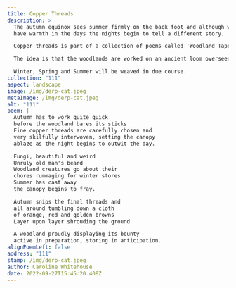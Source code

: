 ```yaml
---
title: Copper Threads
description: >
  The autumn equinox sees summer firmly on the back foot and although we may
  have warmth in the days the nights begin to tell a different story. 

  Copper threads is part of a collection of poems called 'Woodland Tapestries'  

  The idea is that the woodlands are worked on an ancient loom overseen by the seasons. 

  Winter, Spring and Summer will be weaved in due course.
collection: "111"
aspect: landscape
image: /img/derp-cat.jpeg
metaImage: /img/derp-cat.jpeg
alt: "111"
poem: |-
  Autumn has to work quite quick
  before the woodland bares its sticks
  Fine copper threads are carefully chosen and 
  very skilfully interwoven, setting the canopy
  ablaze as the night begins to outwit the day.

  Fungi, beautiful and weird
  Unruly old man's beard
  Woodland creatures go about their 
  chores rummaging for winter stores
  Summer has cast away
  the canopy begins to fray.

  Autumn snips the final threads and
  all around tumbling down a cloth
  of orange, red and golden browns
  Layer upon layer shrouding the ground

  A woodland proudly displaying its bounty
  active in preparation, storing in anticipation.
alignPoemLeft: false
address: "111"
stamp: /img/derp-cat.jpeg
author: Caroline Whitehouse
date: 2022-09-27T15:45:20.408Z
---
```

